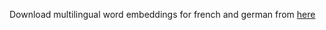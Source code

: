 Download multilingual word embeddings for french and german from [here](https://github.com/facebookresearch/MUSE)